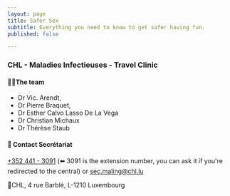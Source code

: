 ```yaml
---
layout: page
title: Safer Sex
subtitle: Everything you need to know to get safer having fun.
published: false

---
```

### CHL - Maladies Infectieuses - Travel Clinic

#### 🧑‍⚕️The team

* Dr Vic. Arendt,
* Dr Pierre Braquet,
* Dr Esther Calvo Lasso De La Vega
* Dr Christian Michaux
* Dr Thérèse Staub

#### 🤙 Contact Secrétariat

[+352 441 - 3091](tel:003524413091) (⬅️ 3091 is the extension number, you can ask it if you're redirected to the central) or [sec.maling@chl.lu](mailto:sec.maling@chl.lu)

📍CHL, 4 rue Barblé, L-1210 Luxembourg